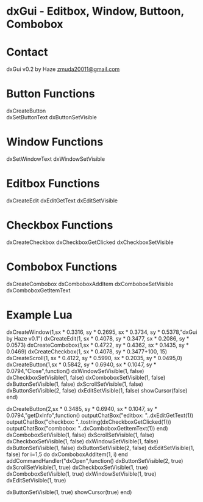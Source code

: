 # dxGui - Editbox, Window, Buttoon, Combobox
# Contact
dxGui v0.2 by Haze <zmuda20011@gmail.com>
# Button Functions
dxCreateButton	
dxSetButtonText
dxButtonSetVisible
# Window Functions
dxSetWindowText
dxWindowSetVisible
# Editbox Functions
dxCreateEdit
dxEditGetText
dxEditSetVisible
# Checkbox Functions 
dxCreateCheckbox
dxCheckboxGetClicked
dxCheckboxSetVisible
# Combobox Functions
dxCreateCombobox
dxComboboxAddItem 
dxComboboxSetVisible
dxComboboxGetItemText
# Example Lua
dxCreateWindow(1,sx * 0.3316, sy * 0.2695, sx * 0.3734, sy * 0.5378,"dxGui by Haze v0.1")
dxCreateEdit(1, sx * 0.4078, sy * 0.3477, sx * 0.2086, sy * 0.0573)
dxCreateCombobox(1,sx * 0.4722, sy * 0.4362, sx * 0.1435, sy * 0.0469)
dxCreateCheckbox(1, sx * 0.4078, sy * 0.3477+100, 15)
dxCreateScroll(1, sx * 0.4122, sy * 0.5990, sx * 0.2035, sy * 0.0495,0)
dxCreateButton(1,sx * 0.5842, sy * 0.6940, sx * 0.1047, sy * 0.0794,"Close",function()
	dxWindowSetVisible(1, false)
	dxCheckboxSetVisible(1, false)
	dxComboboxSetVisible(1, false)
	dxButtonSetVisible(1, false)
	dxScrollSetVisible(1, false)
	dxButtonSetVisible(2, false)
	dxEditSetVisible(1, false)
	showCursor(false)
end)

dxCreateButton(2,sx * 0.3485, sy * 0.6940, sx * 0.1047, sy * 0.0794,"getDxInfo",function()
	outputChatBox("editbox:  "..dxEditGetText(1))
	outputChatBox("checkbox: "..tostring(dxCheckboxGetClicked(1)))
	outputChatBox("combobox: "..dxComboboxGetItemText(1))
end)
	dxComboboxSetVisible(1, false)
	dxScrollSetVisible(1, false)
	dxCheckboxSetVisible(1, false)
	dxWindowSetVisible(1, false)
	dxButtonSetVisible(1, false)
	dxButtonSetVisible(2, false)
	dxEditSetVisible(1, false)
	for i=1,5 do
		dxComboboxAddItem(1, i)
	end
addCommandHandler("dxOpen",function()
dxButtonSetVisible(2, true)
dxScrollSetVisible(1, true)
dxCheckboxSetVisible(1, true)
dxComboboxSetVisible(1, true)
dxWindowSetVisible(1, true)
dxEditSetVisible(1, true)

dxButtonSetVisible(1, true)
showCursor(true)
end)
